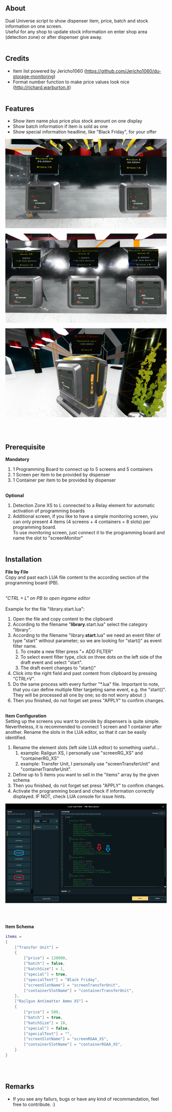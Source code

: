 ## About
Dual Universe script to show dispenser item, price, batch and stock information on one screen. <br/>
Useful for any shop to update stock information on enter shop area (detection zone) or after dispenser give away.
<br/><br/>

## Credits
* Item list powered by Jericho1060 (https://github.com/Jericho1060/du-storage-monitoring)
* Format number function to make price values look nice (http://richard.warburton.it)
<br/><br/>

## Features
* Show item name plus price plus stock amount on one display
* Show batch information if item is sold as one
* Show special information headline, like "Black Friday", for your offer
<p align="center">
  <img src="/media/Normal.png">
</p>
<p align="center">
  <img src="/media/Batch.png">
</p>
<p align="center">
  <img src="/media/Special.png">
</p>
<br/><br/>

## Prerequisite
**Mandatory**
1. 1 Programming Board to connect up to 5 screens and 5 containers
1. 1 Screen per item to be provided by dispenser
1. 1 Container per item to be provided by dispenser
<br/><br/>

**Optional**
1. Detection Zone XS to L connected to a Relay element for automatic activation of programming boards
1. Additional screen, if you like to have a simple monitoring screen, you can only present 4 items (4 screens + 4 containers = 8 slots) per programming board.<br/>
To use monitoring screen, just connect it to the programming board and name the slot to "screenMonitor"
<br/><br/>

## Installation
**File by File** 
<br/>
Copy and past each LUA file content to the according section of the programming board (PB).
<br/><br/>

*"CTRL + L" on PB to open ingame editor*
<br/><br/>
Example for the file "library.start.lua":<br/>

1. Open the file and copy content to the clipboard
1. According to the filename "**library**.start.lua" select the category "library".
1. According to the filename "library.**start**.lua" we need an event filter of type "start" without parameter; so we are looking for "start()" as event filter name.
    1. To create a new filter press "+ ADD FILTER"
    1. To select event filter type, click on three dots on the left side of the draft event and select "start".
    1. The draft event changes to "start()" 
1. Click into the right field and past content from clipboard by pressing "CTRL+V".
1. Do the same process with every further "*.lua" file. Important to note, that you can define multiple filter targeting same event, e.g. the "start()". They will be processed all one by one; so do not worry about :)
1. Then you finished, do not forget set press "APPLY" to confirm changes.
<br/><br/>

**Item Configuration** 
<br/>
Setting up the screens you want to provide by dispensers is quite simple. 
Nevertheless, it is recommended to connect 1 screen and 1 container after another. Rename the slots in the LUA editor, so that it can be easily identified.
<br/>

1. Rename the element slots (left side LUA editor) to something useful...
    1. example: Railgun XS, I personally use "screenRG_XS" and "containerRG_XS" 
    1. example: Transfer Unit, I personally use "screenTransferUnit" and "containerTransferUnit".
1. Define up to 5 items you want to sell in the "items" array by the given schema
1. Then you finished, do not forget set press "APPLY" to confirm changes.
1. Activate the programming board and check if information correctly displayed. IF NOT, check LUA console for issue hints.
<p align="center">
  <img src="/media/Item.png">
</p>
<br/><br/>

**Item Schema** 
```lua
items = 
{
    ["Transfer Unit"] = 
    {
        ["price"] = 120000,
        ["batch"] = false,
        ["batchSize"] = 1,
        ["special"] = true,
        ["specialText"] = "Black Friday",
        ["screenSlotName"] = "screenTransferUnit",
        ["containerSlotName"] = "containerTransferUnit",
    },
    ["Railgun Antimatter Ammo XS"] = 
    {
        ["price"] = 500,
        ["batch"] = true,
        ["batchSize"] = 10,
        ["special"] = false,
        ["specialText"] = "",
        ["screenSlotName"] = "screenRGAA_XS",
        ["containerSlotName"] = "containerRGAA_XS",
    }
}
```
<br/><br/>

## Remarks
* If you see any failurs, bugs or have any kind of recommandation, feel free to contribute. :)
<br/><br/>
